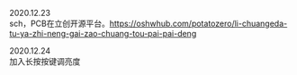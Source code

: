 2020.12.23  
sch，PCB在立创开源平台。https://oshwhub.com/potatozero/li-chuangeda-tu-ya-zhi-neng-gai-zao-chuang-tou-pai-pai-deng

2020.12.24  
加入长按按键调亮度
